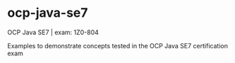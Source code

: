 # ocp-java-se7
OCP Java SE7 | exam: 1Z0-804

Examples to demonstrate concepts tested in the OCP Java SE7 certification exam
